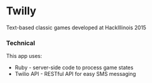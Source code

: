 # Twilly

Text-based classic games developed at HackIllinois 2015


### Technical

This app uses:

* Ruby - server-side code to process game states
* Twilio API - RESTful API for easy SMS messaging
